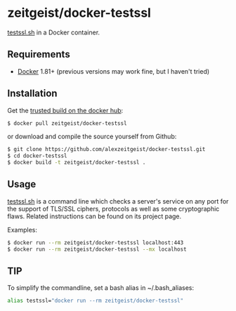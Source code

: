 # zeitgeist/docker-testssl

[testssl.sh](https://github.com/drwetter/testssl.sh) in a Docker container.

## Requirements

* [Docker](https://www.docker.com/) 1.81+ (previous versions may work fine, but I haven't tried)

## Installation

Get the [trusted build on the docker hub](https://registry.hub.docker.com/u/zeitgeist/docker-testssl/):

```bash
$ docker pull zeitgeist/docker-testssl
```

or download and compile the source yourself from Github:

```bash
$ git clone https://github.com/alexzeitgeist/docker-testssl.git
$ cd docker-testssl
$ docker build -t zeitgeist/docker-testssl .
```

## Usage

[testssl.sh](https://github.com/drwetter/testssl.sh) is a command line which checks a server's service on any port for the support of TLS/SSL ciphers, protocols as well as some cryptographic flaws. Related instructions can be found on its project page.

Examples:

```bash
$ docker run --rm zeitgeist/docker-testssl localhost:443
$ docker run --rm zeitgeist/docker-testssl --mx localhost
```

## TIP

To simplify the commandline, set a bash alias in ~/.bash_aliases:

```bash
alias testssl="docker run --rm zeitgeist/docker-testssl"
```

